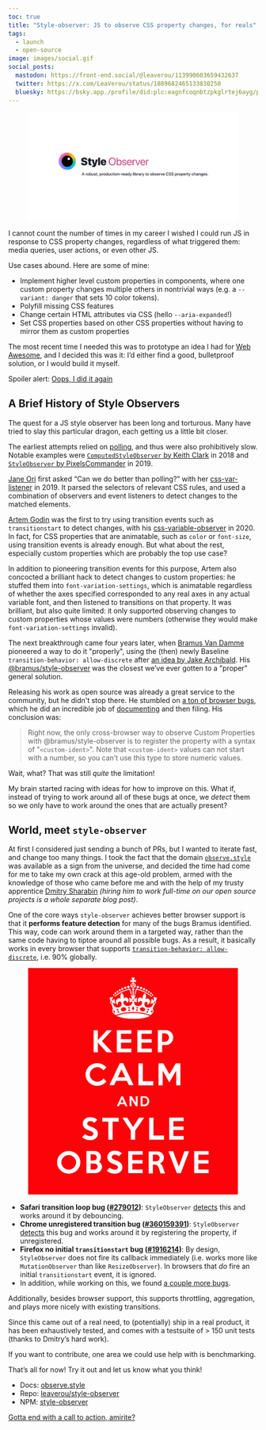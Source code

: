 ```yaml
---
toc: true
title: "Style-observer: JS to observe CSS property changes, for reals"
tags:
  - launch
  - open-source
image: images/social.gif
social_posts:
  mastodon: https://front-end.social/@leaverou/113990603659432637
  twitter: https://x.com/LeaVerou/status/1889682465133830250
  bluesky: https://bsky.app./profile/did:plc:eagnfcoqnbtzpkglrtej6ayg/post/3lhygzakuic2n
---
```


<figure class="outlined">
<img src="images/social.gif" alt="Style-observer social media teaser" />
</figure>

I cannot count the number of times in my career I wished I could run JS in response to CSS property changes,
regardless of what triggered them: media queries, user actions, or even other JS.

Use cases abound.
Here are some of mine:
- Implement higher level custom properties in components, where one custom property changes multiple others in nontrivial ways (e.g. a `--variant: danger` that sets 10 color tokens).
- Polyfill missing CSS features
- Change certain HTML attributes via CSS (hello `--aria-expanded`!)
- Set CSS properties based on other CSS properties without having to mirror them as custom properties

The most recent time I needed this was to prototype an idea I had for [Web Awesome](https://webawesome.com),
and I decided this was it:
I’d either find a good, bulletproof solution, or I would build it myself.

Spoiler alert:
<a href="https://observe.style" title="And I couldn't even resist registering a domain for it 🤦🏽‍♀️ It’s all fun and games until the renewal bills start coming 🥲" class="call-to-action">Oops, I did it again</a>

<!-- more -->

## A Brief History of Style Observers

The quest for a JS style observer has been long and torturous.
Many have tried to slay this particular dragon, each getting us a little bit closer.

The earliest attempts relied on [polling](https://en.wikipedia.org/wiki/Polling_(computer_science)), and thus were also prohibitively slow.
Notable examples were [`ComputedStyleObserver` by Keith Clark](https://github.com/keithclark/ComputedStyleObserver) in 2018
and [`StyleObserver` by PixelsCommander](https://github.com/PixelsCommander/StyleObserver) in 2019.

[Jane Ori](https://propjockey.io) first asked “Can we do better than polling?” with her [css-var-listener](https://github.com/propjockey/css-var-listener) in 2019.
It parsed the selectors of relevant CSS rules, and used a combination of observers and event listeners to detect changes to the matched elements.

[Artem Godin](https://github.com/fluorumlabs) was the first to try using transition events such as `transitionstart` to detect changes, with his [css-variable-observer](https://github.com/fluorumlabs/css-variable-observer) in 2020.
In fact, for CSS properties that are animatable, such as `color` or `font-size`, using transition events is already enough.
But what about the rest, especially custom properties which are probably the top use case?

In addition to pioneering transition events for this purpose, Artem also concocted a brilliant hack to detect changes to custom properties:
he stuffed them into `font-variation-settings`, which is animatable regardless of whether the axes specified corresponded to any real axes in any actual variable font, and then listened to transitions on that property.
It was brilliant, but also quite limited: it only supported observing changes to custom properties whose values were numbers (otherwise they would make `font-variation-settings` invalid).

The next breakthrough came four years later, when [Bramus Van Damme](https://github.com/bramus) pioneered a way to do it "properly", using the (then) newly Baseline `transition-behavior: allow-discrete` after [an idea by Jake Archibald](https://github.com/w3c/csswg-drafts/issues/8982#issuecomment-2317203434).
His [@bramus/style-observer](https://github.com/bramus/style-observer) was the closest we’ve ever gotten to a "proper" general solution.

Releasing his work as open source was already a great service to the community, but he didn't stop there.
He stumbled on [a ton of browser bugs](https://allow-discrete-bugs.netlify.app/), which he did an incredible job of [documenting](https://www.bram.us/2024/08/31/introducing-bramus-style-observer-a-mutationobserver-for-css/#custom-props) and then filing.
His conclusion was:

> Right now, the only cross-browser way to observe Custom Properties with @bramus/style-observer is to register the property with a syntax of "`<custom-ident>`".
> Note that `<custom-ident>` values can not start with a number, so you can’t use this type to store numeric values.

Wait, what?
That was still _quite_ the limitation!

My brain started racing with ideas for how to improve on this.
What if, instead of trying to work around all of these bugs at once, we _detect_ them so we only have to work around the ones that are actually present?

## World, meet `style-observer`

At first I considered just sending a bunch of PRs, but I wanted to iterate fast, and change too many things.
I took the fact that the domain [`observe.style`](https:/`observe.style) was available as a sign from the universe, and decided the time had come for me to take my own crack at this age-old problem, armed with the knowledge of those who came before me and with the help of my trusty apprentice [Dmitry Sharabin](https://d12n.me/) _(hiring him to work full-time on our open source projects is a whole separate blog post)_.

One of the core ways `style-observer` achieves better browser support is that
it **performs feature detection** for many of the bugs Bramus identified.
This way, code can work around them in a targeted way, rather than the same code having to tiptoe around all possible bugs.
As a result, it basically works in every browser that supports [`transition-behavior: allow-discrete`](https://caniuse.com/mdn-css_properties_transition-behavior),
i.e. 90% globally.

<figure class="float">

![Keep Calm and Style Observe](images/calm.png)
</figure>

- **Safari transition loop bug ([#279012](https://bugs.webkit.org/show_bug.cgi?id=279012))**:
`StyleObserver` [detects](https://github.com/LeaVerou/style-observer/blob/main/src/util/detect-transitionrun-loop.js) this and works around it by debouncing.
- **Chrome unregistered transition bug ([#360159391](https://issues.chromium.org/issues/360159391))**:
`StyleObserver` [detects](https://github.com/LeaVerou/style-observer/blob/main/src/util/detect-unregistered-transition.js) this bug and works around it by registering the property, if unregistered.
- **Firefox no initial `transitionstart` bug ([#1916214](https://bugzilla.mozilla.org/show_bug.cgi?id=1916214))**:
By design, `StyleObserver` does not fire its callback immediately (i.e. works more like `MutationObserver` than like `ResizeObserver`).
In browsers that *do* fire an initial `transitionstart` event, it is ignored.
- In addition, while working on this, we found [a couple more bugs](https://github.com/LeaVerou/style-observer/issues/42).



Additionally, besides browser support, this supports throttling, aggregation, and plays more nicely with existing transitions.



Since this came out of a real need, to (potentially) ship in a real product, it has been exhaustively tested, and comes with a testsuite of > 150 unit tests (thanks to Dmitry’s hard work).

If you want to contribute, one area we could use help with is benchmarking.

That’s all for now!
Try it out and let us know what you think!

- Docs: [observe.style](https://observe.style)
- Repo: [leaverou/style-observer](https://github.com/LeaVerou/style-observer)
- NPM: [style-observer](https://www.npmjs.com/package/style-observer)




<a href="https://observe.style" class="call-to-action">Gotta end with a call to action, amirite?</a>
